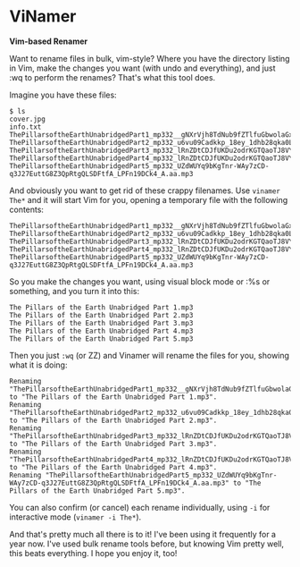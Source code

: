 # ViNamer

**Vim-based Renamer**

Want to rename files in bulk, vim-style? Where you have the directory listing
in Vim, make the changes you want (with undo and everything), and just :wq to
perform the renames? That's what this tool does.

Imagine you have these files:

	$ ls
	cover.jpg
	info.txt
    ThePillarsoftheEarthUnabridgedPart1_mp332__gNXrVjh8TdNub9fZTlfuGbwolaGxdgIPe1zeFhUcv7c6UPWcu53osmW9mbRaQ.aa.mp3
    ThePillarsoftheEarthUnabridgedPart2_mp332_u6vu09Cadkkp_18ey_1dhb28qka0LPglEsl_FUwJOZPHkJq5P68gkzRNhtQnXg.aa.mp3
    ThePillarsoftheEarthUnabridgedPart3_mp332_lRnZDtCDJfUKDu2odrKGTQaoTJ8VYsq36cDQKONEPM17VeBBG4nhkkGwDLxhBg.aa.mp3
    ThePillarsoftheEarthUnabridgedPart4_mp332_lRnZDtCDJfUKDu2odrKGTQaoTJ8VYsq36cDQKONEPM17VeBBG4nhkkGwDLxhBg.aa.mp3
    ThePillarsoftheEarthUnabridgedPart5_mp332_UZdWUYq9bKgTnr-WAy7zCD-q3J27EuttG8Z3QpRtgQLSDFtfA_LPFn19DCk4_A.aa.mp3

And obviously you want to get rid of these crappy filenames. Use `vinamer The*`
and it will start Vim for you, opening a temporary file with the following
contents:

    ThePillarsoftheEarthUnabridgedPart1_mp332__gNXrVjh8TdNub9fZTlfuGbwolaGxdgIPe1zeFhUcv7c6UPWcu53osmW9mbRaQ.aa.mp3
    ThePillarsoftheEarthUnabridgedPart2_mp332_u6vu09Cadkkp_18ey_1dhb28qka0LPglEsl_FUwJOZPHkJq5P68gkzRNhtQnXg.aa.mp3
    ThePillarsoftheEarthUnabridgedPart3_mp332_lRnZDtCDJfUKDu2odrKGTQaoTJ8VYsq36cDQKONEPM17VeBBG4nhkkGwDLxhBg.aa.mp3
    ThePillarsoftheEarthUnabridgedPart4_mp332_lRnZDtCDJfUKDu2odrKGTQaoTJ8VYsq36cDQKONEPM17VeBBG4nhkkGwDLxhBg.aa.mp3
    ThePillarsoftheEarthUnabridgedPart5_mp332_UZdWUYq9bKgTnr-WAy7zCD-q3J27EuttG8Z3QpRtgQLSDFtfA_LPFn19DCk4_A.aa.mp3

So you make the changes you want, using visual block mode or :%s or something,
and you turn it into this:

    The Pillars of the Earth Unabridged Part 1.mp3
    The Pillars of the Earth Unabridged Part 2.mp3
    The Pillars of the Earth Unabridged Part 3.mp3
    The Pillars of the Earth Unabridged Part 4.mp3
    The Pillars of the Earth Unabridged Part 5.mp3

Then you just `:wq` (or ZZ) and Vinamer will rename the files for you, showing what it is doing:

    Renaming "ThePillarsoftheEarthUnabridgedPart1_mp332__gNXrVjh8TdNub9fZTlfuGbwolaGxdgIPe1zeFhUcv7c6UPWcu53osmW9mbRaQ.aa.mp3" to "The Pillars of the Earth Unabridged Part 1.mp3".
    Renaming "ThePillarsoftheEarthUnabridgedPart2_mp332_u6vu09Cadkkp_18ey_1dhb28qka0LPglEsl_FUwJOZPHkJq5P68gkzRNhtQnXg.aa.mp3" to "The Pillars of the Earth Unabridged Part 2.mp3".
    Renaming "ThePillarsoftheEarthUnabridgedPart3_mp332_lRnZDtCDJfUKDu2odrKGTQaoTJ8VYsq36cDQKONEPM17VeBBG4nhkkGwDLxhBg.aa.mp3" to "The Pillars of the Earth Unabridged Part 3.mp3".
    Renaming "ThePillarsoftheEarthUnabridgedPart4_mp332_lRnZDtCDJfUKDu2odrKGTQaoTJ8VYsq36cDQKONEPM17VeBBG4nhkkGwDLxhBg.aa.mp3" to "The Pillars of the Earth Unabridged Part 4.mp3".
    Renaming "ThePillarsoftheEarthUnabridgedPart5_mp332_UZdWUYq9bKgTnr-WAy7zCD-q3J27EuttG8Z3QpRtgQLSDFtfA_LPFn19DCk4_A.aa.mp3" to "The Pillars of the Earth Unabridged Part 5.mp3".

You can also confirm (or cancel) each rename individually, using `-i` for
interactive mode (`vinamer -i The*`).

And that's pretty much all there is to it! I've been using it frequently for a
year now. I've used bulk rename tools before, but knowing Vim pretty well, this
beats everything. I hope you enjoy it, too!

